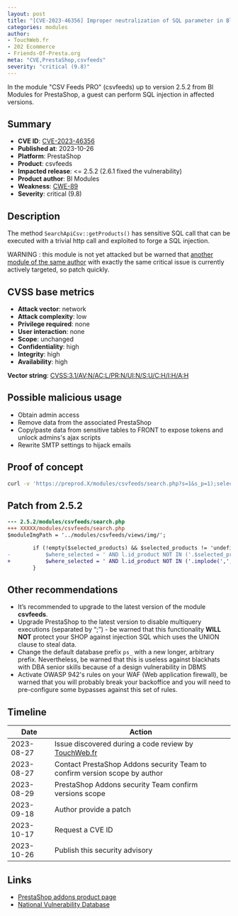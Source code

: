 ```yaml
---
layout: post
title: "[CVE-2023-46356] Improper neutralization of SQL parameter in Bl Modules - CSV Feeds PRO module for PrestaShop"
categories: modules
author:
- TouchWeb.fr
- 202 Ecommerce
- Friends-Of-Presta.org
meta: "CVE,PrestaShop,csvfeeds"
severity: "critical (9.8)"
---
```


In the module "CSV Feeds PRO" (csvfeeds) up to version 2.5.2 from Bl Modules for PrestaShop, a guest can perform SQL injection in affected versions.


## Summary

* **CVE ID**: [CVE-2023-46356](https://cve.mitre.org/cgi-bin/cvename.cgi?name=CVE-2023-46356)
* **Published at**: 2023-10-26
* **Platform**: PrestaShop
* **Product**: csvfeeds
* **Impacted release**: <= 2.5.2 (2.6.1 fixed the vulnerability)
* **Product author**: Bl Modules
* **Weakness**: [CWE-89](https://cwe.mitre.org/data/definitions/89.html)
* **Severity**: critical (9.8)

## Description

The method `SearchApiCsv::getProducts()` has sensitive SQL call that can be executed with a trivial http call and exploited to forge a SQL injection.

WARNING : this module is not yet attacked but be warned that [another module of the same author](https://github.com/friends-of-presta/security-advisories/blob/main/_posts/2023-08-29-xmlfeeds.md) with exactly the same critical issue is currently actively targeted, so patch quickly.

## CVSS base metrics

* **Attack vector**: network
* **Attack complexity**: low
* **Privilege required**: none
* **User interaction**: none
* **Scope**: unchanged
* **Confidentiality**: high
* **Integrity**: high
* **Availability**: high

**Vector string**: [CVSS:3.1/AV:N/AC:L/PR:N/UI:N/S:U/C:H/I:H/A:H](https://nvd.nist.gov/vuln-metrics/cvss/v3-calculator?vector=AV:N/AC:L/PR:N/UI:N/S:U/C:H/I:H/A:H)

## Possible malicious usage

* Obtain admin access
* Remove data from the associated PrestaShop
* Copy/paste data from sensitive tables to FRONT to expose tokens and unlock admins's ajax scripts
* Rewrite SMTP settings to hijack emails


## Proof of concept


```bash
curl -v 'https://preprod.X/modules/csvfeeds/search.php?s=1&s_p=1);select(0x73656C65637420736C656570283432293B)INTO@a;prepare`b`from@a;execute`b`;--'
```

## Patch from 2.5.2

```diff
--- 2.5.2/modules/csvfeeds/search.php
+++ XXXXX/modules/csvfeeds/search.php
$moduleImgPath = '../modules/csvfeeds/views/img/';

        if (!empty($selected_products) && $selected_products != 'undefined') {
-           $where_selected = ' AND l.id_product NOT IN ('.$selected_products.')';
+           $where_selected = ' AND l.id_product NOT IN ('.implode(',', array_map('intval', explode(',', $selected_products))).')';
        }
```

## Other recommendations

* It’s recommended to upgrade to the latest version of the module **csvfeeds**.
* Upgrade PrestaShop to the latest version to disable multiquery executions (separated by “;”) - be warned that this functionality **WILL NOT** protect your SHOP against injection SQL which uses the UNION clause to steal data.
* Change the default database prefix `ps_` with a new longer, arbitrary prefix. Nevertheless, be warned that this is useless against blackhats with DBA senior skills because of a design vulnerability in DBMS
* Activate OWASP 942's rules on your WAF (Web application firewall), be warned that you will probably break your backoffice and you will need to pre-configure some bypasses against this set of rules.

## Timeline

| Date | Action |
|--|--|
| 2023-08-27 | Issue discovered during a code review by [TouchWeb.fr](https://www.touchweb.fr) |
| 2023-08-27 | Contact PrestaShop Addons security Team to confirm version scope by author |
| 2023-08-29 | PrestaShop Addons security Team confirm versions scope |
| 2023-09-18 | Author provide a patch |
| 2023-10-17 | Request a CVE ID |
| 2023-10-26 | Publish this security advisory |

## Links

* [PrestaShop addons product page](https://addons.prestashop.com/fr/import-export-de-donnees/47855-csv-feeds-pro.html)
* [National Vulnerability Database](https://nvd.nist.gov/vuln/detail/CVE-2023-46356)
